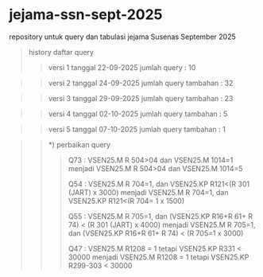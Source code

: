 # jejama-ssn-sept-2025
repository untuk query dan tabulasi jejama Susenas September 2025


> history daftar query
>> versi 1
>> tanggal 22-09-2025
>> jumlah query : 10

>> versi 2
>> tanggal 24-09-2025
>> jumlah query tambahan : 32

>> versi 3
>> tanggal 29-09-2025
>> jumlah query tambahan : 23

>> versi 4
>> tanggal 02-10-2025
>> jumlah query tambahan : 5

>> versi 5
>> tanggal 07-10-2025
>> jumlah query tambahan : 1
>>

>> *) perbaikan query 
>>> Q73 :  VSEN25.M R 504>04 dan  VSEN25.M 1014=1 menjadi  VSEN25.M R 504>04 dan  VSEN25.M 1014=5
>>>
>>> Q54 : VSEN25.M R 704=1, dan VSEN25.KP R121<(R 301 (JART) x 3000) menjadi VSEN25.M R 704=1, dan VSEN25.KP R121<(R 704= 1 x 1500)
>>>
>>> Q55 : VSEN25.M R 705=1, dan (VSEN25.KP R16+R 61+ R 74) < (R 301 (JART) x 4000) menjadi VSEN25.M R 705=1, dan (VSEN25.KP R16+R 61+ R 74) < (R 705=1 x 3000)
>>>
>>> Q47 : VSEN25.M R1208 = 1 tetapi VSEN25.KP R331 < 30000 menjadi VSEN25.M R1208 = 1 tetapi VSEN25.KP R299-303 < 30000
